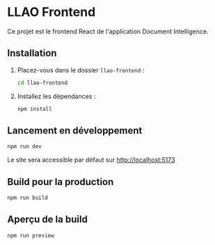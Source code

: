 # LLAO Frontend

Ce projet est le frontend React de l'application Document Intelligence.

## Installation

1. Placez-vous dans le dossier `llao-frontend` :
   ```bash
   cd llao-frontend
   ```
2. Installez les dépendances :
   ```bash
   npm install
   ```

## Lancement en développement

```bash
npm run dev
```

Le site sera accessible par défaut sur [http://localhost:5173](http://localhost:5173)

## Build pour la production

```bash
npm run build
```

## Aperçu de la build

```bash
npm run preview
``` 